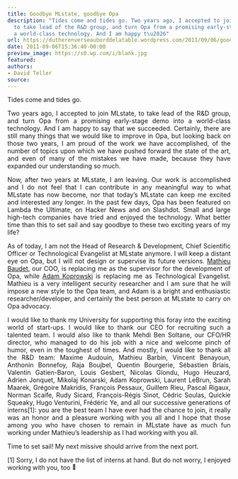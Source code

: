 ```yaml
---
title: Goodbye MLstate, goodbye Opa
description: "Tides come and tides go. Two years ago, I accepted to join MLstate,
  to take lead of the R&D group, and turn Opa from a promising early-stage demo into
  a world-class technology. And I am happy t\u2026"
url: https://dutherenverseauborddelatable.wordpress.com/2011/09/06/goodbye-mlstate-goodbye-opa/
date: 2011-09-06T15:36:40-00:00
preview_image: https://s0.wp.com/i/blank.jpg
featured:
authors:
- David Teller
source:
---
```


<p>Tides come and tides go.</p>
<p style="text-align:justify;">Two years ago, I accepted to join MLstate, to take lead of the R&amp;D group, and turn Opa from a promising early-stage demo into a world-class technology. And I am happy to say that we succeeded. Certainly, there are still many things that we would like to improve in Opa, but looking back on those two years, I am proud of the work we have accomplished, of the number of topics upon which we have pushed forward the state of the art, and even of many of the mistakes we have made, because they have expanded our understanding so much.</p>
<p style="text-align:justify;">Now, after two years at MLstate, I am leaving. Our work is accomplished and I do not feel that I can contribute in any meaningful way to what MLstate has now become, nor that today&rsquo;s MLstate can keep me excited and interested any longer. In the past few days, Opa has been featured on Lambda the Ultimate, on Hacker News and on Slashdot. Small and large high-tech companies have tried and enjoyed the technology. What better time than this to set sail and say goodbye to these two exciting years of my life?</p>
<p style="text-align:justify;">As of today, I am not the Head of Research &amp; Development, Chief Scientific Officer or Technological Evangelist at MLstate anymore. I will keep a distant eye on Opa, but I will not design or supervise its future versions. <a href="http://www.linkedin.com/pub/mathieu-baudet/9/6b0/a52">Mathieu Baudet</a>, our COO, is replacing me as the supervisor for the development of Opa, while <a href="http://adam-koprowski.net/">Adam Koprowski</a> is replacing me as Technological Evangelist. Mathieu is a very intelligent security researcher and I am sure that he will impose a new style to the Opa team, and Adam is a bright and enthusiastic researcher/developer, and certainly the best person at MLstate to carry on Opa advocacy.</p>
<p style="text-align:justify;">I would like to thank my University for supporting this foray into the exciting world of start-ups. I would like to thank our CEO for recruiting such a talented team. I would also like to thank Mehdi Ben Soltane, our CFO/HR director, who managed to do his job with a nice and welcome pinch of humor, even in the toughest of times. And mostly, I would like to thank all the R&amp;D team: Maxime Audouin, Mathieu Barbin, Vincent Benayoun, Anthonin Bonnefoy, Raja Boujbel, Quentin Bourgerie, S&eacute;bastien Briais, Valentin Gatien-Baron, Louis Gesbert, Nicolas Glondu, Hugo Heuzard, Adrien Jonquet, Mikolaj Konarski, Adam Koprowski, Laurent LeBrun, Sarah Maarek, Gr&eacute;goire Makridis, Fran&ccedil;ois Pessaux, Guillem Rieu, Pascal Rigaux, Norman Scaife, Rudy Sicard, Fran&ccedil;ois-R&eacute;gis Sinot, C&eacute;dric Soulas, Quickie Squeaky, Hugo Venturini, Fr&eacute;d&eacute;ric Ye, and all our successive generations of interns[1]: you are the best team I have ever had the chance to join, it really was an honor and a pleasure working with you all and I hope that those among you who have chosen to remain in MLstate have as much fun working under Mathieu&rsquo;s leadership as I had working with you all.</p>
<p style="text-align:justify;">Time to set sail! My next missive should arrive from the next port.</p>
<p style="text-align:justify;">[1] Sorry, I do not have the list of interns at hand. But do not worry, I enjoyed working with you, too <img src="https://s0.wp.com/wp-content/mu-plugins/wpcom-smileys/twemoji/2/72x72/1f642.png" alt="&#128578;" class="wp-smiley" style="height: 1em; max-height: 1em;"/></p>

